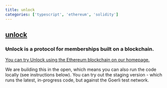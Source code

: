 ```yaml
---
title: unlock
categories: ['typescript', 'ethereum', 'solidity']
---
```

## [unlock](https://github.com/unlock-protocol/unlock)

### Ʉnlock is a protocol for memberships built on a blockchain.


[You can try Unlock using the Ethereum blockchain on our homepage.](https://unlock-protocol.com/)

We are building this in the open, which means you can also run the code locally (see instructions below).
You can try out the staging version - which runs the latest, in-progress code, but against the Goerli test network.
